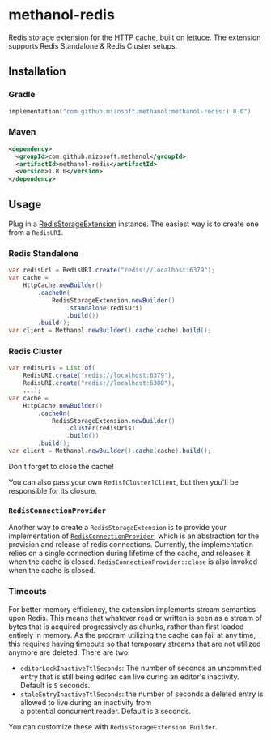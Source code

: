 # methanol-redis

Redis storage extension for the HTTP cache, built on [lettuce](https://github.com/redis/lettuce). The extension supports
Redis Standalone & Redis Cluster setups.

## Installation

### Gradle

```kotlin
implementation("com.github.mizosoft.methanol:methanol-redis:1.8.0")
```

### Maven

```xml
<dependency>
  <groupId>com.github.mizosoft.methanol</groupId>
  <artifactId>methanol-redis</artifactId>
  <version>1.8.0</version>
</dependency>
```

## Usage

Plug in a [RedisStorageExtension](https://mizosoft.github.io/methanol/api/latest/methanol.redis/com/github/mizosoft/methanol/store/redis/RedisStorageExtension.html) instance.
The easiest way is to create one from a `RedisURI`.

### Redis Standalone

```java
var redisUrl = RedisURI.create("redis://localhost:6379");
var cache =
    HttpCache.newBuilder()
        .cacheOn(
            RedisStorageExtension.newBuilder()
                .standalone(redisUri)
                .build())
        .build();
var client = Methanol.newBuilder().cache(cache).build();
```

### Redis Cluster

```java
var redisUris = List.of(
    RedisURI.create("redis://localhost:6379"),
    RedisURI.create("redis://localhost:6380"),
    ...);
var cache =
    HttpCache.newBuilder()
        .cacheOn(
            RedisStorageExtension.newBuilder()
                .cluster(redisUris)
                .build())
        .build();
var client = Methanol.newBuilder().cache(cache).build();
```

Don't forget to close the cache!

You can also pass your own `Redis[Cluster]Client`, but then you'll be responsible for its closure.

### `RedisConnectionProvider`

Another way to create a `RedisStorageExtension` is to provide your implementation of [`RedisConnectionProvider`](https://mizosoft.github.io/methanol/api/latest/methanol.redis/com/github/mizosoft/methanol/store/redis/RedisConnectionProvider.html),
which is an abstraction for the provision and release of redis connections. Currently, the implementation relies on
a single connection during lifetime of the cache, and releases it when the cache is closed. `RedisConnectionProvider::close` is also invoked when the cache is closed.

### Timeouts

For better memory efficiency, the extension implements stream semantics upon Redis. This means that whatever
read or written is seen as a stream of bytes that is acquired progressively as chunks, rather than first loaded entirely
in memory. As the program utilizing the cache can fail at any time, this requires having timeouts so that temporary
streams that are not utilized anymore are deleted. There are two:

- `editorLockInactiveTtlSeconds`: The number of seconds an uncommitted entry that is still being edited can live during
  an editor's inactivity. Default is `5` seconds.
- `staleEntryInactiveTtlSeconds`: the number of seconds a deleted entry is allowed to live during an inactivity from  
  a potential concurrent reader. Default is `3` seconds.

You can customize these with `RedisStorageExtension.Builder`.
